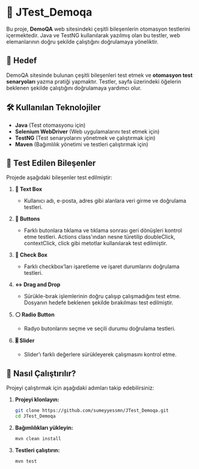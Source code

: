 # 📝 JTest_Demoqa

Bu proje, **DemoQA** web sitesindeki çeşitli bileşenlerin otomasyon testlerini içermektedir. Java ve TestNG kullanılarak yazılmış olan bu testler, web elemanlarının doğru şekilde çalıştığını doğrulamaya yöneliktir.

## 🎯 Hedef
DemoQA sitesinde bulunan çeşitli bileşenleri test etmek ve **otomasyon test senaryoları** yazma pratiği yapmaktır. Testler, sayfa üzerindeki öğelerin beklenen şekilde çalıştığını doğrulamaya yardımcı olur.

## 🛠️ Kullanılan Teknolojiler
- **Java** (Test otomasyonu için)
- **Selenium WebDriver** (Web uygulamalarını test etmek için)
- **TestNG** (Test senaryolarını yönetmek ve çalıştırmak için)
- **Maven** (Bağımlılık yönetimi ve testleri çalıştırmak için)

## 📌 Test Edilen Bileşenler
Projede aşağıdaki bileşenler test edilmiştir:

1. **📄 Text Box**  
   - Kullanıcı adı, e-posta, adres gibi alanlara veri girme ve doğrulama testleri.

2. **🔘 Buttons**  
   - Farklı butonlara tıklama ve tıklama sonrası geri dönüşleri kontrol etme testleri. Actions class'ından nesne türetilip doubleClick, contextClick, click gibi metotlar kullanılarak test edilmiştir.

3. **📑 Check Box**  
   - Farklı checkbox’ları işaretleme ve işaret durumlarını doğrulama testleri.

4. **↔️ Drag and Drop**  
   - Sürükle-bırak işlemlerinin doğru çalışıp çalışmadığını test etme. Dosyanın hedefe beklenen şekilde bırakılması test edilmiştir.

5. **⚪ Radio Button**  
   - Radyo butonlarını seçme ve seçili durumu doğrulama testleri.

6. **🎚️ Slider**  
   - Slider’ı farklı değerlere sürükleyerek çalışmasını kontrol etme.

## 🚀 Nasıl Çalıştırılır?
Projeyi çalıştırmak için aşağıdaki adımları takip edebilirsiniz:

1. **Projeyi klonlayın:**
   ```sh
   git clone https://github.com/sumeyyessmn/JTest_Demoqa.git
   cd JTest_Demoqa
2. **Bağımlılıkları yükleyin:**
   ```sh
   mvn clean install
3. **Testleri çalıştırın:**
   ```sh
   mvn test
